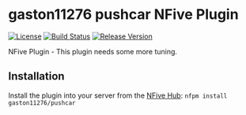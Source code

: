 # gaston11276 pushcar NFive Plugin
[![License](https://img.shields.io/github/license/gaston11276/pushcar.svg)](LICENSE)
[![Build Status](https://img.shields.io/appveyor/ci/gaston11276/pushcar/master.svg)](https://ci.appveyor.com/project/gaston11276/pushcar)
[![Release Version](https://img.shields.io/github/release/gaston11276/pushcar/all.svg)](https://github.com/gaston11276/pushcar/releases)

NFive Plugin - This plugin needs some more tuning.

## Installation
Install the plugin into your server from the [NFive Hub](https://hub.nfive.io/gaston11276/pushcar): `nfpm install gaston11276/pushcar`
